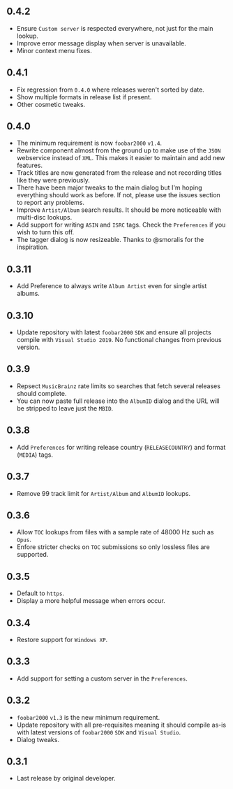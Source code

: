 ## 0.4.2
- Ensure `Custom server` is respected everywhere, not just for the main lookup.
- Improve error message display when server is unavailable.
- Minor context menu fixes.

## 0.4.1
- Fix regression from `0.4.0` where releases weren't sorted by date.
- Show multiple formats in release list if present.
- Other cosmetic tweaks.

## 0.4.0
- The minimum requirement is now `foobar2000` `v1.4`.
- Rewrite component almost from the ground up to make use of the `JSON` webservice instead of `XML`. This makes it easier to maintain and add new features.
- Track titles are now generated from the release and not recording titles like they were previously.
- There have been major tweaks to the main dialog but I'm hoping everything should work as before. If not, please use the issues section to report any problems.
- Improve `Artist/Album` search results. It should be more noticeable with multi-disc lookups.
- Add support for writing `ASIN` and `ISRC` tags. Check the `Preferences` if you wish to turn this off.
- The tagger dialog is now resizeable. Thanks to @smoralis for the inspiration.

## 0.3.11
- Add Preference to always write `Album Artist` even for single artist albums.

## 0.3.10
- Update repository with latest `foobar2000` `SDK` and ensure all projects compile with `Visual Studio 2019`. No functional changes from previous version.

## 0.3.9
- Repsect `MusicBrainz` rate limits so searches that fetch several releases should complete.
- You can now paste full release into the `AlbumID` dialog and the URL will be stripped to leave just the `MBID`.

## 0.3.8
- Add `Preferences` for writing release country (`RELEASECOUNTRY`) and format (`MEDIA`) tags.

## 0.3.7
- Remove 99 track limit for `Artist/Album` and `AlbumID` lookups.

## 0.3.6
- Allow `TOC` lookups from files with a sample rate of 48000 Hz such as `Opus`.
- Enfore stricter checks on `TOC` submissions so only lossless files are supported.

## 0.3.5
- Default to `https`.
- Display a more helpful message when errors occur.

## 0.3.4
- Restore support for `Windows XP`.

## 0.3.3 
- Add support for setting a custom server in the `Preferences`.

## 0.3.2
- `foobar2000` `v1.3` is the new minimum requirement.
- Update repository with all pre-requisites meaning it should compile as-is with latest versions of `foobar2000` `SDK` and `Visual Studio`.
- Dialog tweaks.

## 0.3.1
- Last release by original developer.
